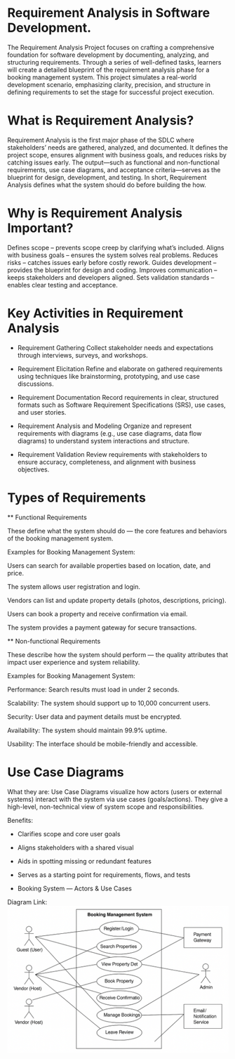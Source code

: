 # Requirement Analysis in Software Development.
The Requirement Analysis Project focuses on crafting a comprehensive foundation for software development by documenting, analyzing, and structuring requirements. Through a series of well-defined tasks, learners will create a detailed blueprint of the requirement analysis phase for a booking management system. This project simulates a real-world development scenario, emphasizing clarity, precision, and structure in defining requirements to set the stage for successful project execution.

# What is Requirement Analysis?
Requirement Analysis is the first major phase of the SDLC where stakeholders’ needs are gathered, analyzed, and documented. It defines the project scope, ensures alignment with business goals, and reduces risks by catching issues early. The output—such as functional and non-functional requirements, use case diagrams, and acceptance criteria—serves as the blueprint for design, development, and testing. In short, Requirement Analysis defines what the system should do before building the how.

# Why is Requirement Analysis Important?
Defines scope – prevents scope creep by clarifying what’s included.
Aligns with business goals – ensures the system solves real problems.
Reduces risks – catches issues early before costly rework.
Guides development – provides the blueprint for design and coding.
Improves communication – keeps stakeholders and developers aligned.
Sets validation standards – enables clear testing and acceptance.

# Key Activities in Requirement Analysis
- Requirement Gathering
Collect stakeholder needs and expectations through interviews, surveys, and workshops.

- Requirement Elicitation
Refine and elaborate on gathered requirements using techniques like brainstorming, prototyping, and use case discussions.

- Requirement Documentation
Record requirements in clear, structured formats such as Software Requirement Specifications (SRS), use cases, and user stories.

- Requirement Analysis and Modeling
Organize and represent requirements with diagrams (e.g., use case diagrams, data flow diagrams) to understand system interactions and structure.

- Requirement Validation
Review requirements with stakeholders to ensure accuracy, completeness, and alignment with business objectives.

# Types of Requirements
** Functional Requirements

These define what the system should do — the core features and behaviors of the booking management system.

Examples for Booking Management System:

Users can search for available properties based on location, date, and price.

The system allows user registration and login.

Vendors can list and update property details (photos, descriptions, pricing).

Users can book a property and receive confirmation via email.

The system provides a payment gateway for secure transactions.

** Non-functional Requirements

These describe how the system should perform — the quality attributes that impact user experience and system reliability.

Examples for Booking Management System:

Performance: Search results must load in under 2 seconds.

Scalability: The system should support up to 10,000 concurrent users.

Security: User data and payment details must be encrypted.

Availability: The system should maintain 99.9% uptime.

Usability: The interface should be mobile-friendly and accessible.

# Use Case Diagrams

What they are:
Use Case Diagrams visualize how actors (users or external systems) interact with the system via use cases (goals/actions). They give a high-level, non-technical view of system scope and responsibilities.

Benefits:

- Clarifies scope and core user goals

- Aligns stakeholders with a shared visual

- Aids in spotting missing or redundant features

- Serves as a starting point for requirements, flows, and tests

- Booking System — Actors & Use Cases

Diagram Link: ![Booking System Use Case Diagram](alx-booking-uc.png)






